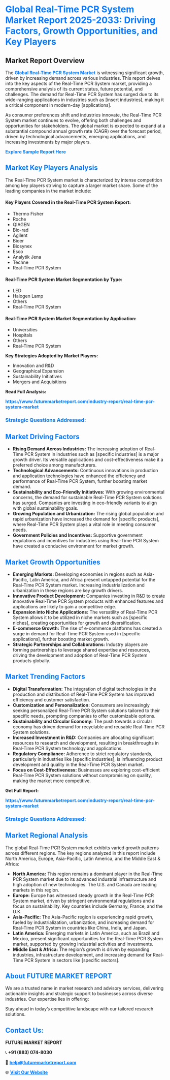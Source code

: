 <h1 style="color: #007BFF;">Global Real-Time PCR System Market Report 2025-2033: Driving Factors, Growth Opportunities, and Key Players</h1>

<section id="overview">
<h2>Market Report Overview</h2>
<p>The <a href="https://www.futuremarketreport.com/industry-report/real-time-pcr-system-market" style="color: #007BFF; text-decoration: none;"><strong>Global Real-Time PCR System Market</strong></a> is witnessing significant growth, driven by increasing demand across various industries. This report delves into the key aspects of the Real-Time PCR System market, providing a comprehensive analysis of its current status, future potential, and challenges. The demand for Real-Time PCR System has surged due to its wide-ranging applications in industries such as [insert industries], making it a critical component in modern-day [applications].</p>
<p>As consumer preferences shift and industries innovate, the Real-Time PCR System market continues to evolve, offering both challenges and opportunities for stakeholders. The global market is expected to expand at a substantial compound annual growth rate (CAGR) over the forecast period, driven by technological advancements, emerging applications, and increasing investments by major players.</p>
</section>

<section id="overview">
<p><a href="https://www.futuremarketreport.com/request-sample/reportId=99102" style="color: #007BFF; text-decoration: none;"><strong>Explore Sample Report Here</strong></a></p>
</section>

<section id="key-players">
<h2 style="color: #007BFF;">Market Key Players Analysis</h2>
<p>The Real-Time PCR System market is characterized by intense competition among key players striving to capture a larger market share. Some of the leading companies in the market include:</p>
<h4>Key Players Covered in the Real-Time PCR System Report:</h4>
<ul><li>Thermo Fisher</li><li>Roche</li><li>QIAGEN</li><li>Bio-rad</li><li>Agilent</li><li>Bioer</li><li>Biosynex</li><li>Esco</li><li>Analytik Jena</li><li>Techne</li><li>Real-Time PCR System</li></ul>
<h4>Real-Time PCR System Market Segmentation by Type:</h4>
<ul><li>LED</li><li>Halogen Lamp</li><li>Others</li><li>Real-Time PCR System</li></ul>

<h4>Real-Time PCR System Market Segmentation by Application:</h4>
<ul><li>Universities</li><li>Hospitals</li><li>Others</li><li>Real-Time PCR System</li></ul>
<p><strong>Key Strategies Adopted by Market Players:</strong></p>
<ul>
<li>Innovation and R&D</li>
<li>Geographical Expansion</li>
<li>Sustainability Initiatives</li>
<li>Mergers and Acquisitions</li>
</ul>
</section>

<section>
<p><strong>Read Full Analysis: </strong></p><a href="https://www.futuremarketreport.com/industry-report/real-time-pcr-system-market" style="color: #007BFF; text-decoration: none;"><strong>https://www.futuremarketreport.com/industry-report/real-time-pcr-system-market</strong></a>
<h3 style="color: #007BFF;">Strategic Questions Addressed:</h3>
</section>

<section id="driving-factors">
<h2 style="color: #007BFF;">Market Driving Factors</h2>
<ul>
<li><strong>Rising Demand Across Industries:</strong> The increasing adoption of Real-Time PCR System in industries such as [specific industries] is a major growth driver. Its versatile applications and cost-effectiveness make it a preferred choice among manufacturers.</li>
<li><strong>Technological Advancements:</strong> Continuous innovations in production and application technologies have enhanced the efficiency and performance of Real-Time PCR System, further boosting market demand.</li>
<li><strong>Sustainability and Eco-Friendly Initiatives:</strong> With growing environmental concerns, the demand for sustainable Real-Time PCR System solutions has surged. Companies are investing in eco-friendly variants to align with global sustainability goals.</li>
<li><strong>Growing Population and Urbanization:</strong> The rising global population and rapid urbanization have increased the demand for [specific products], where Real-Time PCR System plays a vital role in meeting consumer needs.</li>
<li><strong>Government Policies and Incentives:</strong> Supportive government regulations and incentives for industries using Real-Time PCR System have created a conducive environment for market growth.</li>
</ul>
</section>

<section id="growth-opportunities">
<h2 style="color: #007BFF;">Market Growth Opportunities</h2>
<ul>
<li><strong>Emerging Markets:</strong> Developing economies in regions such as Asia-Pacific, Latin America, and Africa present untapped potential for the Real-Time PCR System market. Increasing industrialization and urbanization in these regions are key growth drivers.</li>
<li><strong>Innovative Product Development:</strong> Companies investing in R&D to create innovative Real-Time PCR System products with enhanced features and applications are likely to gain a competitive edge.</li>
<li><strong>Expansion into Niche Applications:</strong> The versatility of Real-Time PCR System allows it to be utilized in niche markets such as [specific niches], creating opportunities for growth and diversification.</li>
<li><strong>E-commerce Growth:</strong> The rise of e-commerce platforms has created a surge in demand for Real-Time PCR System used in [specific applications], further boosting market growth.</li>
<li><strong>Strategic Partnerships and Collaborations:</strong> Industry players are forming partnerships to leverage shared expertise and resources, driving the development and adoption of Real-Time PCR System products globally.</li>
</ul>
</section>

<section id="trending-factors">
<h2 style="color: #007BFF;">Market Trending Factors</h2>
<ul>
<li><strong>Digital Transformation:</strong> The integration of digital technologies in the production and distribution of Real-Time PCR System has improved efficiency and customer satisfaction.</li>
<li><strong>Customization and Personalization:</strong> Consumers are increasingly seeking personalized Real-Time PCR System solutions tailored to their specific needs, prompting companies to offer customizable options.</li>
<li><strong>Sustainability and Circular Economy:</strong> The push towards a circular economy has driven demand for recyclable and reusable Real-Time PCR System solutions.</li>
<li><strong>Increased Investment in R&D:</strong> Companies are allocating significant resources to research and development, resulting in breakthroughs in Real-Time PCR System technology and applications.</li>
<li><strong>Regulatory Compliance:</strong> Adherence to strict regulatory standards, particularly in industries like [specific industries], is influencing product development and quality in the Real-Time PCR System market.</li>
<li><strong>Focus on Cost-Effectiveness:</strong> Businesses are exploring cost-efficient Real-Time PCR System solutions without compromising on quality, making the market more competitive.</li>
</ul>
</section>

<section>
<p><strong>Get Full Report: </strong></p><a href="https://www.futuremarketreport.com/industry-report/real-time-pcr-system-market" style="color: #007BFF; text-decoration: none;"><strong>https://www.futuremarketreport.com/industry-report/real-time-pcr-system-market</strong></a>
<h3 style="color: #007BFF;">Strategic Questions Addressed:</h3>
</section>


<section id="regional-analysis">
<h2 style="color: #007BFF;">Market Regional Analysis</h2>
<p>The global Real-Time PCR System market exhibits varied growth patterns across different regions. The key regions analyzed in this report include North America, Europe, Asia-Pacific, Latin America, and the Middle East & Africa:</p>
<ul>
<li><strong>North America:</strong> This region remains a dominant player in the Real-Time PCR System market due to its advanced industrial infrastructure and high adoption of new technologies. The U.S. and Canada are leading markets in this region.</li>
<li><strong>Europe:</strong> Europe has witnessed steady growth in the Real-Time PCR System market, driven by stringent environmental regulations and a focus on sustainability. Key countries include Germany, France, and the U.K.</li>
<li><strong>Asia-Pacific:</strong> The Asia-Pacific region is experiencing rapid growth, fueled by industrialization, urbanization, and increasing demand for Real-Time PCR System in countries like China, India, and Japan.</li>
<li><strong>Latin America:</strong> Emerging markets in Latin America, such as Brazil and Mexico, present significant opportunities for the Real-Time PCR System market, supported by growing industrial activities and investments.</li>
<li><strong>Middle East & Africa:</strong> The region’s growth is driven by expanding industries, infrastructure development, and increasing demand for Real-Time PCR System in sectors like [specific sectors].</li>
</ul>
</section>

<footer>
<h2 style="color: #007BFF;">About FUTURE MARKET REPORT</h2>
<p>We are a trusted name in market research and advisory services, delivering actionable insights and strategic support to businesses across diverse industries. Our expertise lies in offering:</p>

<p>Stay ahead in today’s competitive landscape with our tailored research solutions.</p>

<h2 style="color: #007BFF;">Contact Us:</h2>
<p><strong>FUTURE MARKET REPORT</strong></p>
<p>📞 <strong>+91 (883) 074-8030</strong></p>
<p>📧 <strong><a href="mailto:help@futuremarketreport.com" style="color: #007BFF;">help@futuremarketreport.com</a></strong></p>
<p>🌐 <strong><a href="https://www.futuremarketreport.com/" style="color: #007BFF;">Visit Our Website</a></strong></p>
</footer>